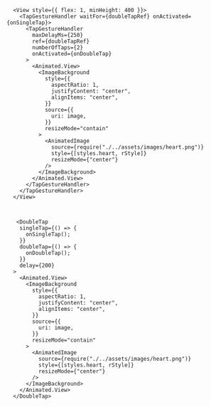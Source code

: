 
      <View style={{ flex: 1, minHeight: 400 }}>
        <TapGestureHandler waitFor={doubleTapRef} onActivated={onSingleTap}>
          <TapGestureHandler
            maxDelayMs={250}
            ref={doubleTapRef}
            numberOfTaps={2}
            onActivated={onDoubleTap}
          >
            <Animated.View>
              <ImageBackground
                style={{
                  aspectRatio: 1,
                  justifyContent: "center",
                  alignItems: "center",
                }}
                source={{
                  uri: image,
                }}
                resizeMode="contain"
              >
                <AnimatedImage
                  source={require("./../assets/images/heart.png")}
                  style={[styles.heart, rStyle]}
                  resizeMode={"center"}
                />
              </ImageBackground>
            </Animated.View>
          </TapGestureHandler>
        </TapGestureHandler>
      </View>



       <DoubleTap
        singleTap={() => {
          onSingleTap();
        }}
        doubleTap={() => {
          onDoubleTap();
        }}
        delay={200}
      >
        <Animated.View>
          <ImageBackground
            style={{
              aspectRatio: 1,
              justifyContent: "center",
              alignItems: "center",
            }}
            source={{
              uri: image,
            }}
            resizeMode="contain"
          >
            <AnimatedImage
              source={require("./../assets/images/heart.png")}
              style={[styles.heart, rStyle]}
              resizeMode={"center"}
            />
          </ImageBackground>
        </Animated.View>
      </DoubleTap>